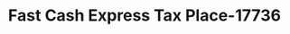 ---
f_zip-code: 54403
f_state-code: WI
title: Fast Cash Express Tax Place-17736
f_phone: 715-849-5606
f_city-only: Wausau
f_address: 308 Grand Ave Ste 102 Wausau
f_location-unique-id: '17736'
slug: fast-cash-express-tax-place-17736
updated-on: '2024-05-30T13:46:58.046Z'
created-on: '2024-05-30T13:36:59.803Z'
published-on: '2024-05-30T13:54:32.469Z'
f_city-state: cms/city/wausau-wi.md
f_company: cms/company/fast-cash-express-tax-place.md
f_state: cms/state/wisconsin.md
layout: '[payday-loan].html'
tags: payday-loan
---
